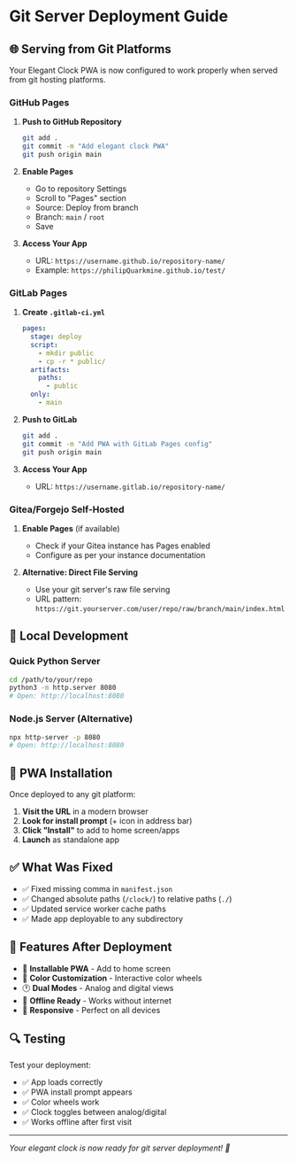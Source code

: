 # Git Server Deployment Guide

## 🌐 Serving from Git Platforms

Your Elegant Clock PWA is now configured to work properly when served from git hosting platforms.

### GitHub Pages

1. **Push to GitHub Repository**
   ```bash
   git add .
   git commit -m "Add elegant clock PWA"
   git push origin main
   ```

2. **Enable Pages**
   - Go to repository Settings
   - Scroll to "Pages" section
   - Source: Deploy from branch
   - Branch: `main` / `root`
   - Save

3. **Access Your App**
   - URL: `https://username.github.io/repository-name/`
   - Example: `https://philipQuarkmine.github.io/test/`

### GitLab Pages

1. **Create `.gitlab-ci.yml`**
   ```yaml
   pages:
     stage: deploy
     script:
       - mkdir public
       - cp -r * public/
     artifacts:
       paths:
         - public
     only:
       - main
   ```

2. **Push to GitLab**
   ```bash
   git add .
   git commit -m "Add PWA with GitLab Pages config"
   git push origin main
   ```

3. **Access Your App**
   - URL: `https://username.gitlab.io/repository-name/`

### Gitea/Forgejo Self-Hosted

1. **Enable Pages** (if available)
   - Check if your Gitea instance has Pages enabled
   - Configure as per your instance documentation

2. **Alternative: Direct File Serving**
   - Use your git server's raw file serving
   - URL pattern: `https://git.yourserver.com/user/repo/raw/branch/main/index.html`

## 🔧 Local Development

### Quick Python Server
```bash
cd /path/to/your/repo
python3 -m http.server 8080
# Open: http://localhost:8080
```

### Node.js Server (Alternative)
```bash
npx http-server -p 8080
# Open: http://localhost:8080
```

## 📱 PWA Installation

Once deployed to any git platform:

1. **Visit the URL** in a modern browser
2. **Look for install prompt** (+ icon in address bar)
3. **Click "Install"** to add to home screen/apps
4. **Launch** as standalone app

## ✅ What Was Fixed

- ✅ Fixed missing comma in `manifest.json`
- ✅ Changed absolute paths (`/clock/`) to relative paths (`./`)
- ✅ Updated service worker cache paths
- ✅ Made app deployable to any subdirectory

## 🌟 Features After Deployment

- 📱 **Installable PWA** - Add to home screen
- 🎨 **Color Customization** - Interactive color wheels
- 🕐 **Dual Modes** - Analog and digital views
- 📴 **Offline Ready** - Works without internet
- 📱 **Responsive** - Perfect on all devices

## 🔍 Testing

Test your deployment:
- ✅ App loads correctly
- ✅ PWA install prompt appears
- ✅ Color wheels work
- ✅ Clock toggles between analog/digital
- ✅ Works offline after first visit

---
*Your elegant clock is now ready for git server deployment! 🚀*
